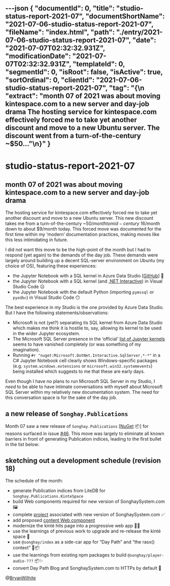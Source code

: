 ---json
{
  "documentId": 0,
  "title": "studio-status-report-2021-07",
  "documentShortName": "2021-07-06-studio-status-report-2021-07",
  "fileName": "index.html",
  "path": "./entry/2021-07-06-studio-status-report-2021-07",
  "date": "2021-07-07T02:32:32.931Z",
  "modificationDate": "2021-07-07T02:32:32.931Z",
  "templateId": 0,
  "segmentId": 0,
  "isRoot": false,
  "isActive": true,
  "sortOrdinal": 0,
  "clientId": "2021-07-06-studio-status-report-2021-07",
  "tag": "{\n  \"extract\": \"month 07 of 2021 was about moving kintespace.com to a new server and day-job drama The hosting service for kintespace.com effectively forced me to take yet another discount and move to a new Ubuntu server. The discount went from a turn-of-the-century ~$50…\"\n}"
}
---

# studio-status-report-2021-07

## month 07 of 2021 was about moving kintespace.com to a new server and day-job drama

The hosting service for kintespace.com effectively forced me to take yet another discount and move to a new Ubuntu server. This new discount takes me from a turn-of-the-century ~$50/month to mid-century ~$16/month down to about $9/month today. This forced move was documented for the first time within my ‘modern’ documentation practices, making moves like this less intimidating in future.

I did not want this move to be the high-point of the month but I had to respond (yet again) to the demands of the day job. These demands were largely around building up a decent SQL-server environment on Ubuntu (my choice of OS), featuring these experiences:

- the Jupyter Notebook with a SQL kernel in Azure Data Studio [[GitHub](https://github.com/Microsoft/azuredatastudio)] 🤠
- the Jupyter Notebook with a SQL kernel (and [.NET Interactive](https://github.com/dotnet/interactive)) in Visual Studio Code 😑
- the Jupyter Notebook with the default Python (importing `pymssql` or `pyodbc`) in Visual Studio Code 😶

The best experience in my Studio is the one provided by Azure Data Studio. But I have the following statements/observations:

- Microsoft is not (yet?) separating its SQL kernel from Azure Data Studio which makes me think it is hostile to, say, allowing its kernel to be used in the wider Jupyter ecosystem.
- The Microsoft SQL Server presence in the ‘official’ [list of Jupyter kernels](https://github.com/jupyter/jupyter/wiki/Jupyter-kernels) seems to have vanished completely (or was something of my imagination).
- Running `#r "nuget:Microsoft.DotNet.Interactive.SqlServer,*-*"` in a C# Jupyter Notebook cell clearly shows Windows-specific packages (e.g. `system.windows.extensions` or `microsoft.win32.systemevents`) being installed which suggests to me that these are early days.

Even though I have no plans to run Microsoft SQL Server in my Studio, I _need_ to be able to have intimate conversations with myself about Microsoft SQL Server within my relatively new documentation system. The need for this conversation space is for the sake of the day job.

## a new release of `Songhay.Publications`

Month 07 saw a new release of `Songhay.Publications` [[NuGet](https://www.nuget.org/packages/Songhay.Publications/) 📦] for reasons surfaced in issue [#46](https://github.com/BryanWilhite/Songhay.Publications/issues/46). This move was largely to eliminate all known barriers in front of generating Publication indices, leading to the first bullet in the list below:

## sketching out a development schedule (revision 18)

The schedule of the month:

- generate Publication indices from LiteDB for `Songhay.Publications.KinteSpace`
- build Web components required for new version of SonghaySystem.com 🖼
- complete [project](https://github.com/BryanWilhite/songhay-dashboard/projects/1) associated with new version of SonghaySystem.com ✅
- add proposed [content Web component](https://github.com/BryanWilhite/songhay-web-components/issues/10)
- modernize the kinté hits page into a progressive web app 💄✨
- use the learnings of previous work to upgrade and re-release the kinté space 🚀
- use `@songhay/index` as a side-car app for “Day Path” and “the rasx() context” 🚛📦
- use the learnings from existing npm packages to build `@songhay/player-audio-???` 📦✨
- convert Day Path Blog and SonghaySystem.com to HTTPs by default 🔐

@[BryanWilhite](https://twitter.com/BryanWilhite)
